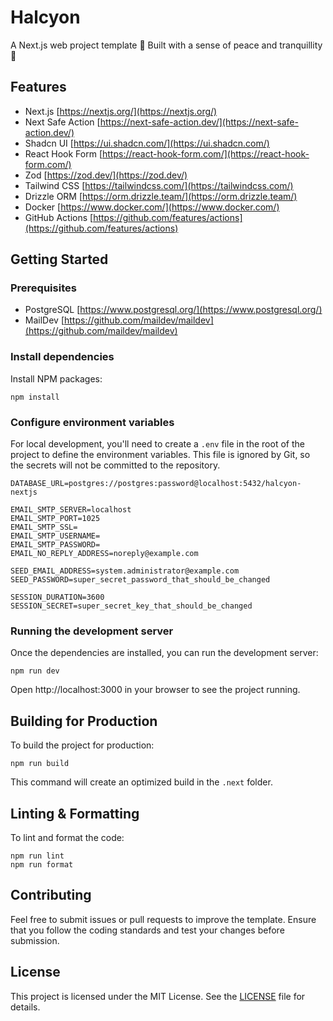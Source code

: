 # Halcyon

A Next.js web project template 👷 Built with a sense of peace and tranquillity 🙏

## Features

- Next.js
  [https://nextjs.org/](https://nextjs.org/)
- Next Safe Action
  [https://next-safe-action.dev/](https://next-safe-action.dev/)
- Shadcn UI
  [https://ui.shadcn.com/](https://ui.shadcn.com/)
- React Hook Form
  [https://react-hook-form.com/](https://react-hook-form.com/)
- Zod
  [https://zod.dev/](https://zod.dev/)
- Tailwind CSS
  [https://tailwindcss.com/](https://tailwindcss.com/)
- Drizzle ORM
  [https://orm.drizzle.team/](https://orm.drizzle.team/)
- Docker
  [https://www.docker.com/](https://www.docker.com/)
- GitHub Actions
  [https://github.com/features/actions](https://github.com/features/actions)

## Getting Started

### Prerequisites

- PostgreSQL
  [https://www.postgresql.org/](https://www.postgresql.org/)
- MailDev
  [https://github.com/maildev/maildev](https://github.com/maildev/maildev)

### Install dependencies

Install NPM packages:

```
npm install
```

### Configure environment variables

For local development, you'll need to create a `.env` file in the root of the project to define the environment variables. This file is ignored by Git, so the secrets will not be committed to the repository.

```
DATABASE_URL=postgres://postgres:password@localhost:5432/halcyon-nextjs

EMAIL_SMTP_SERVER=localhost
EMAIL_SMTP_PORT=1025
EMAIL_SMTP_SSL=
EMAIL_SMTP_USERNAME=
EMAIL_SMTP_PASSWORD=
EMAIL_NO_REPLY_ADDRESS=noreply@example.com

SEED_EMAIL_ADDRESS=system.administrator@example.com
SEED_PASSWORD=super_secret_password_that_should_be_changed

SESSION_DURATION=3600
SESSION_SECRET=super_secret_key_that_should_be_changed
```

### Running the development server

Once the dependencies are installed, you can run the development server:

```
npm run dev
```

Open http://localhost:3000 in your browser to see the project running.

## Building for Production

To build the project for production:

```
npm run build
```

This command will create an optimized build in the `.next` folder.

## Linting & Formatting

To lint and format the code:

```
npm run lint
npm run format
```

## Contributing

Feel free to submit issues or pull requests to improve the template. Ensure that you follow the coding standards and test your changes before submission.

## License

This project is licensed under the MIT License. See the [LICENSE](LICENSE) file for details.
